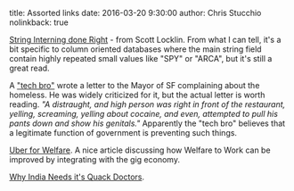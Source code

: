 title: Assorted links
date: 2016-03-20 9:30:00
author: Chris Stucchio
nolinkback: true

[String Interning done Right](https://getkerf.wordpress.com/2016/02/22/string-interning-done-right/) - from Scott Locklin. From what I can tell, it's a bit specific to column oriented databases where the main string field contain highly repeated small values like "SPY" or "ARCA", but it's still a great read.

A ["tech bro"](https://justink.svbtle.com/open-letter-to-mayor-ed-lee-and-greg-suhr-police-chief) wrote a letter to the Mayor of SF complaining about the homeless. He was widely criticized for it, but the actual letter is worth reading. *"A distraught, and high person was right in front of the restaurant, yelling, screaming, yelling about cocaine, and even, attempted to pull his pants down and show his genitals."* Apparently the "tech bro" believes that a legitimate function of government is preventing such things.

[Uber for Welfare](http://www.politico.com/agenda/story/2016/1/uber-welfare-sharing-gig-economy-000031#ixzz3yfWmNK9i). A nice article discussing how Welfare to Work can be improved by integrating with the gig economy.

[Why India Needs it's Quack Doctors](https://www.good.is/articles/why-india-needs-its-quack-doctors).
